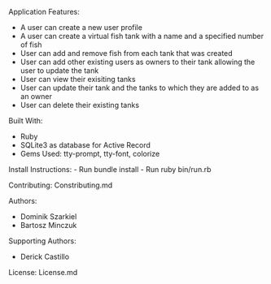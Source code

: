 Application Features:

- A user can create a new user profile
- A user can create a virtual fish tank with a name and a specified number of fish
- User can add and remove fish from each tank that was created
- User can add other existing users as owners to their tank allowing the user to update the tank
- User can view their exisiting tanks
- User can update their tank and the tanks to which they are added to as an owner
- User can delete their existing tanks

Built With:
- Ruby
- SQLite3 as database for Active Record
- Gems Used: 
    tty-prompt, 
    tty-font, 
    colorize

Install Instructions:
    - Run bundle install
    - Run ruby bin/run.rb

Contributing:
Constributing.md

Authors:
- Dominik Szarkiel
- Bartosz Minczuk

Supporting Authors:
- Derick Castillo

License:
License.md

